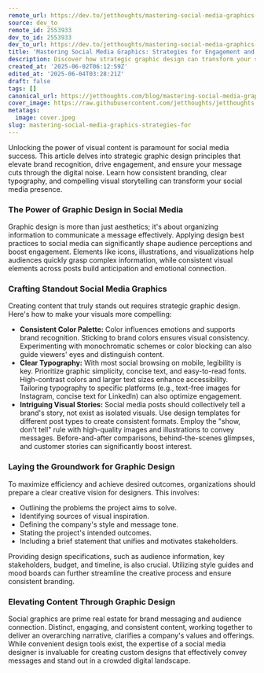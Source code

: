 ```yaml
---
remote_url: https://dev.to/jetthoughts/mastering-social-media-graphics-strategies-for-engagement-and-brand-recognition-2knd
source: dev_to
remote_id: 2553933
dev_to_id: 2553933
dev_to_url: https://dev.to/jetthoughts/mastering-social-media-graphics-strategies-for-engagement-and-brand-recognition-2knd
title: 'Mastering Social Media Graphics: Strategies for Engagement and Brand Recognition'
description: Discover how strategic graphic design can transform your social media presence, driving engagement and building brand recognition. Learn about consistent branding, clear typography, and compelling visual storytelling.
created_at: '2025-06-02T06:12:59Z'
edited_at: '2025-06-04T03:28:21Z'
draft: false
tags: []
canonical_url: https://jetthoughts.com/blog/mastering-social-media-graphics-strategies-for/
cover_image: https://raw.githubusercontent.com/jetthoughts/jetthoughts.github.io/master/content/blog/mastering-social-media-graphics-strategies-for/cover.jpeg
metatags:
  image: cover.jpeg
slug: mastering-social-media-graphics-strategies-for
---
```

Unlocking the power of visual content is paramount for social media success. This article delves into strategic graphic design principles that elevate brand recognition, drive engagement, and ensure your message cuts through the digital noise. Learn how consistent branding, clear typography, and compelling visual storytelling can transform your social media presence.

### The Power of Graphic Design in Social Media

Graphic design is more than just aesthetics; it's about organizing information to communicate a message effectively. Applying design best practices to social media can significantly shape audience perceptions and boost engagement. Elements like icons, illustrations, and visualizations help audiences quickly grasp complex information, while consistent visual elements across posts build anticipation and emotional connection.

### Crafting Standout Social Media Graphics

Creating content that truly stands out requires strategic graphic design. Here's how to make your visuals more compelling:

*   **Consistent Color Palette:** Color influences emotions and supports brand recognition. Sticking to brand colors ensures visual consistency. Experimenting with monochromatic schemes or color blocking can also guide viewers' eyes and distinguish content.
*   **Clear Typography:** With most social browsing on mobile, legibility is key. Prioritize graphic simplicity, concise text, and easy-to-read fonts. High-contrast colors and larger text sizes enhance accessibility. Tailoring typography to specific platforms (e.g., text-free images for Instagram, concise text for LinkedIn) can also optimize engagement.
*   **Intriguing Visual Stories:** Social media posts should collectively tell a brand's story, not exist as isolated visuals. Use design templates for different post types to create consistent formats. Employ the "show, don't tell" rule with high-quality images and illustrations to convey messages. Before-and-after comparisons, behind-the-scenes glimpses, and customer stories can significantly boost interest.

### Laying the Groundwork for Graphic Design

To maximize efficiency and achieve desired outcomes, organizations should prepare a clear creative vision for designers. This involves:

*   Outlining the problems the project aims to solve.
*   Identifying sources of visual inspiration.
*   Defining the company's style and message tone.
*   Stating the project's intended outcomes.
*   Including a brief statement that unifies and motivates stakeholders.

Providing design specifications, such as audience information, key stakeholders, budget, and timeline, is also crucial. Utilizing style guides and mood boards can further streamline the creative process and ensure consistent branding.

### Elevating Content Through Graphic Design

Social graphics are prime real estate for brand messaging and audience connection. Distinct, engaging, and consistent content, working together to deliver an overarching narrative, clarifies a company's values and offerings. While convenient design tools exist, the expertise of a social media designer is invaluable for creating custom designs that effectively convey messages and stand out in a crowded digital landscape.